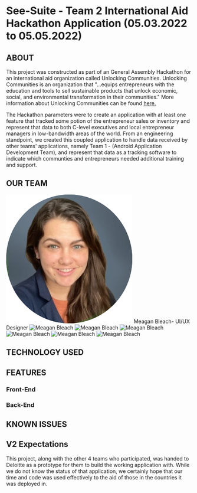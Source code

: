 # See-Suite - Team 2 International Aid Hackathon Application (05.03.2022 to 05.05.2022)

## ABOUT
This project was constructed as part of an General Assembly Hackathon for an international aid organization called Unlocking Communities. Unlocking Communities is an organization that "...equips entrepreneurs with the education and tools to sell sustainable products that unlock economic, social, and environmental transformation in their communities." More information about Unlocking Communities can be found [here.](https://unlockingcommunities.org/our-mission/)

The Hackathon parameters were to create an application with at least one feature that tracked some potion of the entrepreneur sales or inventory and represent that data to both C-level executives and local entrepreneur managers in low-bandwidth areas of the world. From an engineering standpoint, we created this coupled application to handle data received by other teams' applications, namely Team 1 - (Android Application Development Team), and represent that data as a tracking software to indicate which communties and entrepreneurs needed additional training and support.

## OUR TEAM

![Meagan Bleach](./public/images/team/meagan-bleach.png) 
Meagan Bleach- UI/UX Designer
![Meagan Bleach]()
![Meagan Bleach]()
![Meagan Bleach]()
![Meagan Bleach]()
![Meagan Bleach]()
![Meagan Bleach]()

## TECHNOLOGY USED

## FEATURES
  ### Front-End

  ### Back-End

## KNOWN ISSUES

## V2 Expectations
  This project, along with the other 4 teams who participated, was handed to Deloitte as a prototype for them to build the working application with. While we do not know the status of that application, we certainly hope that our time and code was used effectively to the aid of those in the countries it was deployed in. 
